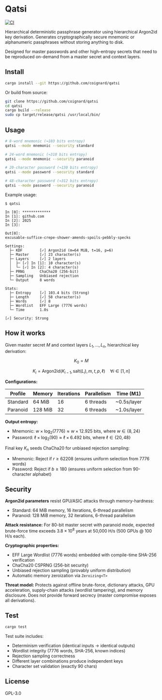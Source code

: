 # Qatsi

[![CI](https://github.com/coignard/qatsi/actions/workflows/ci.yml/badge.svg)](https://github.com/coignard/qatsi/actions/workflows/ci.yml)

Hierarchical deterministic passphrase generator using hierarchical Argon2id key derivation. Generates cryptographically secure mnemonic or alphanumeric passphrases without storing anything to disk.

Designed for master passwords and other high-entropy secrets that need to be reproduced on-demand from a master secret and context layers.

## Install

```bash
cargo install --git https://github.com/coignard/qatsi
```

Or build from source:

```bash
git clone https://github.com/coignard/qatsi
cd qatsi
cargo build --release
sudo cp target/release/qatsi /usr/local/bin/
```

## Usage

```bash
# 8-word mnemonic (≈103 bits entropy)
qatsi --mode mnemonic --security standard

# 24-word mnemonic (≈310 bits entropy)
qatsi --mode mnemonic --security paranoid

# 20-character password (≈130 bits entropy)
qatsi --mode password --security standard

# 48-character password (≈312 bits entropy)
qatsi --mode password --security paranoid
```

Example usage:

```
$ qatsi

In [0]: *************
In [1]: github.com
In [2]: 2025
In [3]:

Out[0]:
excusable-suffice-crepe-shower-amends-spoils-pebbly-specks

Settings:
  ├─ KDF        [✓] Argon2id (m=64 MiB, t=16, p=6)
  ├─ Master     [✓] 23 character(s)
  ├─ Layers     [✓] 2 layers
  │  ├─ [✓] In [1]: 10 character(s)
  │  └─ [✓] In [2]: 4 character(s)
  ├─ PRNG       ChaCha20 (256-bit)
  ├─ Sampling   Unbiased rejection
  └─ Output     8 words

Stats:
  ├─ Entropy    [✓] 103.4 bits (Strong)
  ├─ Length     [✓] 58 character(s)
  ├─ Words      [✓] 8
  ├─ Wordlist   EFF Large (7776 words)
  └─ Time       1.0s

[✓] Security: Strong
```

## How it works

Given master secret $M$ and context layers $L_1, \ldots, L_n$, hierarchical key derivation:

$$K_0 = M$$

$$K_i = \text{Argon2id}(K_{i-1}, \text{salt}(L_i), m, t, p, \ell) \quad \forall i \in [1, n]$$

**Configurations:**

| Profile | Memory | Iterations | Parallelism | Time (M1) |
|---------|--------|------------|-------------|-----------|
| Standard | 64 MiB | 16 | 6 threads | ~0.5s/layer |
| Paranoid | 128 MiB | 32 | 6 threads | ~1.0s/layer |

**Output entropy:**

- Mnemonic: $w \times \log_2(7776) \approx w \times 12.925$ bits, where $w \in \{8, 24\}$
- Password: $\ell \times \log_2(90) \approx \ell \times 6.492$ bits, where $\ell \in \{20, 48\}$

Final key $K_n$ seeds ChaCha20 for unbiased rejection sampling:

- Mnemonic: Reject if $r \geq 62208$ (ensures uniform selection from 7776 words)
- Password: Reject if $b \geq 180$ (ensures uniform selection from 90-character alphabet)

## Security

**Argon2id parameters** resist GPU/ASIC attacks through memory-hardness:

- Standard: 64 MiB memory, 16 iterations, 6-thread parallelism
- Paranoid: 128 MiB memory, 32 iterations, 6-thread parallelism

**Attack resistance:** For 80-bit master secret with paranoid mode, expected brute-force time exceeds $3.8 \times 10^8$ years at 50,000 H/s (500 GPUs @ 100 H/s each).

**Cryptographic properties:**

- EFF Large Wordlist (7776 words) embedded with compile-time SHA-256 verification
- ChaCha20 CSPRNG (256-bit security)
- Unbiased rejection sampling (provably uniform distribution)
- Automatic memory zeroization via `Zeroizing<T>`

**Threat model:** Protects against offline brute-force, dictionary attacks, GPU acceleration, supply-chain attacks (wordlist tampering), and memory disclosure. Does not provide forward secrecy (master compromise exposes all derivations).

## Test

```bash
cargo test
```

Test suite includes:
- Determinism verification (identical inputs → identical outputs)
- Wordlist integrity (7776 words, SHA-256, known indices)
- Rejection sampling correctness
- Different layer combinations produce independent keys
- Character set validation (exactly 90 chars)

## License

GPL-3.0
